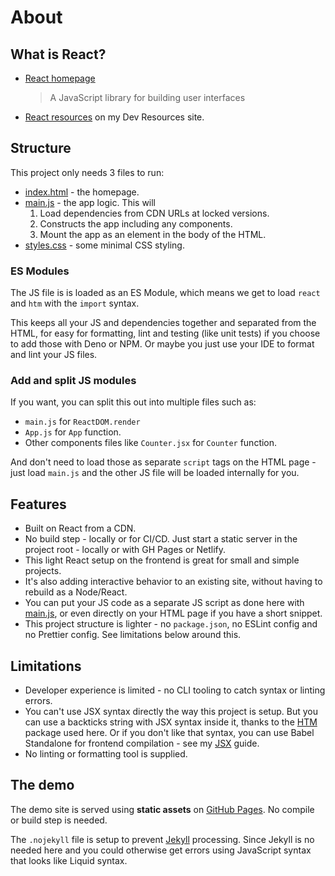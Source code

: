 # About


## What is React?

- [React homepage](https://reactjs.org/)
    > A JavaScript library for building user interfaces
- [React resources](https://michaelcurrin.github.io/dev-resources/resources/javascript/packages/react/) on my Dev Resources site.


## Structure

This project only needs 3 files to run:

- [index.html](/index.html) - the homepage.
- [main.js](/assets/js/main.js) - the app logic. This will
    1. Load dependencies from CDN URLs at locked versions.
    1. Constructs the app including any components.
    1. Mount the app as an element in the body of the HTML.
- [styles.css](/assets/css/styles.css) - some minimal CSS styling.

### ES Modules

The JS file is is loaded as an ES Module, which means we get to load `react` and `htm` with the `import` syntax.

This keeps all your JS and dependencies together and separated from the HTML, for easy for formatting, lint and testing (like unit tests) if you choose to add those with Deno or NPM. Or maybe you just use your IDE to format and lint your JS files.

### Add and split JS modules

If you want, you can split this out into multiple files such as:

- `main.js` for `ReactDOM.render`
- `App.js` for `App` function.
- Other components files like `Counter.jsx` for `Counter` function.

And don't need to load those as separate `script` tags on the HTML page - just load `main.js` and the other JS file will be loaded internally for you.

## Features

- Built on React from a CDN.
- No build step - locally or for CI/CD. Just start a static server in the project root - locally or with GH Pages or Netlify.
- This light React setup on the frontend is great for small and simple projects.
- It's also adding interactive behavior to an existing site, without having to rebuild as a Node/React.
- You can put your JS code as a separate JS script as done here with [main.js](/assets/js/main.js), or even directly on your HTML page if you have a short snippet.
- This project structure is lighter - no `package.json`, no ESLint config and no Prettier config. See limitations below around this.


## Limitations

- Developer experience is limited - no CLI tooling to catch syntax or linting errors.
- You can't use JSX syntax directly the way this project is setup. But you can use a backticks string with JSX syntax inside it, thanks to the [HTM](https://www.npmjs.com/package/htm) package used here. Or if you don't like that syntax, you can use Babel Standalone for frontend compilation - see my [JSX](https://michaelcurrin.github.io/dev-cheatsheets/cheatsheets/javascript/general/jsx.html) guide.
- No linting or formatting tool is supplied.


## The demo

The demo site is served using **static assets** on [GitHub Pages](https://pages.github.com/). No compile or build step is needed.

The `.nojekyll` file is setup to prevent [Jekyll](https://pages.github.com/) processing. Since Jekyll is no needed here and you could otherwise get errors using JavaScript syntax that looks like Liquid syntax.
